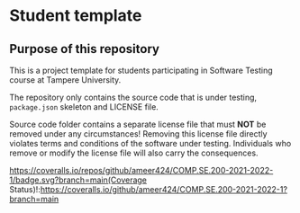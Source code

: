 # Student template

## Purpose of this repository

This is a project template for students participating in Software Testing course
at Tampere University.

The repository only contains the source code that is under testing, `package.json` skeleton
and LICENSE file.

Source code folder contains a separate license file that must **NOT** be removed under any circumstances!
Removing this license file directly violates terms and conditions of the software under testing.
Individuals who remove or modify the license file will also carry the consequences.

https://coveralls.io/repos/github/ameer424/COMP.SE.200-2021-2022-1/badge.svg?branch=main(Coverage Status)!:https://coveralls.io/github/ameer424/COMP.SE.200-2021-2022-1?branch=main